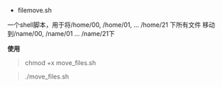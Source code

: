 - filemove.sh

一个shell脚本，用于将/home/00,  /home/01, ... /home/21  下所有文件 移动到/name/00, /name/01 ... /name/21下

__使用__
> chmod +x move_files.sh

> ./move_files.sh
